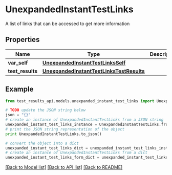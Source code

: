 # UnexpandedInstantTestLinks

A list of links that can be accessed to get more information

## Properties
Name | Type | Description | Notes
------------ | ------------- | ------------- | -------------
**var_self** | [**UnexpandedInstantTestLinksSelf**](UnexpandedInstantTestLinksSelf.md) |  | [optional] 
**test_results** | [**UnexpandedInstantTestLinksTestResults**](UnexpandedInstantTestLinksTestResults.md) |  | [optional] 

## Example

```python
from test_results_api.models.unexpanded_instant_test_links import UnexpandedInstantTestLinks

# TODO update the JSON string below
json = "{}"
# create an instance of UnexpandedInstantTestLinks from a JSON string
unexpanded_instant_test_links_instance = UnexpandedInstantTestLinks.from_json(json)
# print the JSON string representation of the object
print UnexpandedInstantTestLinks.to_json()

# convert the object into a dict
unexpanded_instant_test_links_dict = unexpanded_instant_test_links_instance.to_dict()
# create an instance of UnexpandedInstantTestLinks from a dict
unexpanded_instant_test_links_form_dict = unexpanded_instant_test_links.from_dict(unexpanded_instant_test_links_dict)
```
[[Back to Model list]](../README.md#documentation-for-models) [[Back to API list]](../README.md#documentation-for-api-endpoints) [[Back to README]](../README.md)


